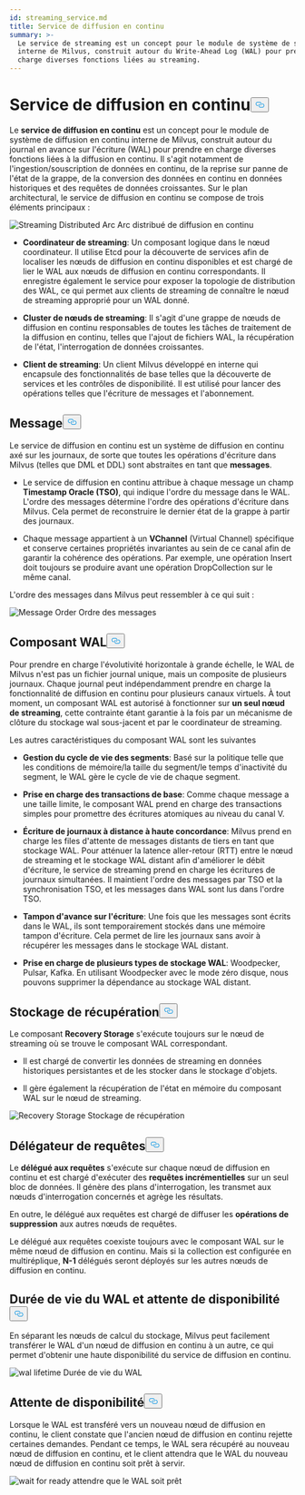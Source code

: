 ```yaml
---
id: streaming_service.md
title: Service de diffusion en continu
summary: >-
  Le service de streaming est un concept pour le module de système de streaming
  interne de Milvus, construit autour du Write-Ahead Log (WAL) pour prendre en
  charge diverses fonctions liées au streaming.
---
```

<h1 id="Streaming-Service" class="common-anchor-header">Service de diffusion en continu<button data-href="#Streaming-Service" class="anchor-icon" translate="no">
      <svg translate="no"
        aria-hidden="true"
        focusable="false"
        height="20"
        version="1.1"
        viewBox="0 0 16 16"
        width="16"
      >
        <path
          fill="#0092E4"
          fill-rule="evenodd"
          d="M4 9h1v1H4c-1.5 0-3-1.69-3-3.5S2.55 3 4 3h4c1.45 0 3 1.69 3 3.5 0 1.41-.91 2.72-2 3.25V8.59c.58-.45 1-1.27 1-2.09C10 5.22 8.98 4 8 4H4c-.98 0-2 1.22-2 2.5S3 9 4 9zm9-3h-1v1h1c1 0 2 1.22 2 2.5S13.98 12 13 12H9c-.98 0-2-1.22-2-2.5 0-.83.42-1.64 1-2.09V6.25c-1.09.53-2 1.84-2 3.25C6 11.31 7.55 13 9 13h4c1.45 0 3-1.69 3-3.5S14.5 6 13 6z"
        ></path>
      </svg>
    </button></h1><p>Le <strong>service de diffusion en continu</strong> est un concept pour le module de système de diffusion en continu interne de Milvus, construit autour du journal en avance sur l'écriture (WAL) pour prendre en charge diverses fonctions liées à la diffusion en continu. Il s'agit notamment de l'ingestion/souscription de données en continu, de la reprise sur panne de l'état de la grappe, de la conversion des données en continu en données historiques et des requêtes de données croissantes. Sur le plan architectural, le service de diffusion en continu se compose de trois éléments principaux :</p>
<p>
  
   <span class="img-wrapper"> <img translate="no" src="/docs/v2.6.x/assets/streaming_distributed_arch.png" alt="Streaming Distributed Arc" class="doc-image" id="streaming-distributed-arc" />
   </span> <span class="img-wrapper"> <span>Arc distribué de diffusion en continu</span> </span></p>
<ul>
<li><p><strong>Coordinateur de streaming</strong>: Un composant logique dans le nœud coordinateur. Il utilise Etcd pour la découverte de services afin de localiser les nœuds de diffusion en continu disponibles et est chargé de lier le WAL aux nœuds de diffusion en continu correspondants. Il enregistre également le service pour exposer la topologie de distribution des WAL, ce qui permet aux clients de streaming de connaître le nœud de streaming approprié pour un WAL donné.</p></li>
<li><p><strong>Cluster de nœuds de streaming</strong>: Il s'agit d'une grappe de nœuds de diffusion en continu responsables de toutes les tâches de traitement de la diffusion en continu, telles que l'ajout de fichiers WAL, la récupération de l'état, l'interrogation de données croissantes.</p></li>
<li><p><strong>Client de streaming</strong>: Un client Milvus développé en interne qui encapsule des fonctionnalités de base telles que la découverte de services et les contrôles de disponibilité. Il est utilisé pour lancer des opérations telles que l'écriture de messages et l'abonnement.</p></li>
</ul>
<h2 id="Message" class="common-anchor-header">Message<button data-href="#Message" class="anchor-icon" translate="no">
      <svg translate="no"
        aria-hidden="true"
        focusable="false"
        height="20"
        version="1.1"
        viewBox="0 0 16 16"
        width="16"
      >
        <path
          fill="#0092E4"
          fill-rule="evenodd"
          d="M4 9h1v1H4c-1.5 0-3-1.69-3-3.5S2.55 3 4 3h4c1.45 0 3 1.69 3 3.5 0 1.41-.91 2.72-2 3.25V8.59c.58-.45 1-1.27 1-2.09C10 5.22 8.98 4 8 4H4c-.98 0-2 1.22-2 2.5S3 9 4 9zm9-3h-1v1h1c1 0 2 1.22 2 2.5S13.98 12 13 12H9c-.98 0-2-1.22-2-2.5 0-.83.42-1.64 1-2.09V6.25c-1.09.53-2 1.84-2 3.25C6 11.31 7.55 13 9 13h4c1.45 0 3-1.69 3-3.5S14.5 6 13 6z"
        ></path>
      </svg>
    </button></h2><p>Le service de diffusion en continu est un système de diffusion en continu axé sur les journaux, de sorte que toutes les opérations d'écriture dans Milvus (telles que DML et DDL) sont abstraites en tant que <strong>messages</strong>.</p>
<ul>
<li><p>Le service de diffusion en continu attribue à chaque message un champ <strong>Timestamp Oracle (TSO)</strong>, qui indique l'ordre du message dans le WAL. L'ordre des messages détermine l'ordre des opérations d'écriture dans Milvus. Cela permet de reconstruire le dernier état de la grappe à partir des journaux.</p></li>
<li><p>Chaque message appartient à un <strong>VChannel</strong> (Virtual Channel) spécifique et conserve certaines propriétés invariantes au sein de ce canal afin de garantir la cohérence des opérations. Par exemple, une opération Insert doit toujours se produire avant une opération DropCollection sur le même canal.</p></li>
</ul>
<p>L'ordre des messages dans Milvus peut ressembler à ce qui suit :</p>
<p>
  
   <span class="img-wrapper"> <img translate="no" src="/docs/v2.6.x/assets/message_order.png" alt="Message Order" class="doc-image" id="message-order" />
   </span> <span class="img-wrapper"> <span>Ordre des messages</span> </span></p>
<h2 id="WAL-Component" class="common-anchor-header">Composant WAL<button data-href="#WAL-Component" class="anchor-icon" translate="no">
      <svg translate="no"
        aria-hidden="true"
        focusable="false"
        height="20"
        version="1.1"
        viewBox="0 0 16 16"
        width="16"
      >
        <path
          fill="#0092E4"
          fill-rule="evenodd"
          d="M4 9h1v1H4c-1.5 0-3-1.69-3-3.5S2.55 3 4 3h4c1.45 0 3 1.69 3 3.5 0 1.41-.91 2.72-2 3.25V8.59c.58-.45 1-1.27 1-2.09C10 5.22 8.98 4 8 4H4c-.98 0-2 1.22-2 2.5S3 9 4 9zm9-3h-1v1h1c1 0 2 1.22 2 2.5S13.98 12 13 12H9c-.98 0-2-1.22-2-2.5 0-.83.42-1.64 1-2.09V6.25c-1.09.53-2 1.84-2 3.25C6 11.31 7.55 13 9 13h4c1.45 0 3-1.69 3-3.5S14.5 6 13 6z"
        ></path>
      </svg>
    </button></h2><p>Pour prendre en charge l'évolutivité horizontale à grande échelle, le WAL de Milvus n'est pas un fichier journal unique, mais un composite de plusieurs journaux. Chaque journal peut indépendamment prendre en charge la fonctionnalité de diffusion en continu pour plusieurs canaux virtuels. À tout moment, un composant WAL est autorisé à fonctionner sur <strong>un seul nœud de streaming</strong>, cette contrainte étant garantie à la fois par un mécanisme de clôture du stockage wal sous-jacent et par le coordinateur de streaming.</p>
<p>Les autres caractéristiques du composant WAL sont les suivantes</p>
<ul>
<li><p><strong>Gestion du cycle de vie des segments</strong>: Basé sur la politique telle que les conditions de mémoire/la taille du segment/le temps d'inactivité du segment, le WAL gère le cycle de vie de chaque segment.</p></li>
<li><p><strong>Prise en charge des transactions de base</strong>: Comme chaque message a une taille limite, le composant WAL prend en charge des transactions simples pour promettre des écritures atomiques au niveau du canal V.</p></li>
<li><p><strong>Écriture de journaux à distance à haute concordance</strong>: Milvus prend en charge les files d'attente de messages distants de tiers en tant que stockage WAL. Pour atténuer la latence aller-retour (RTT) entre le nœud de streaming et le stockage WAL distant afin d'améliorer le débit d'écriture, le service de streaming prend en charge les écritures de journaux simultanées. Il maintient l'ordre des messages par TSO et la synchronisation TSO, et les messages dans WAL sont lus dans l'ordre TSO.</p></li>
<li><p><strong>Tampon d'avance sur l'écriture</strong>: Une fois que les messages sont écrits dans le WAL, ils sont temporairement stockés dans une mémoire tampon d'écriture. Cela permet de lire les journaux sans avoir à récupérer les messages dans le stockage WAL distant.</p></li>
<li><p><strong>Prise en charge de plusieurs types de stockage WAL</strong>: Woodpecker, Pulsar, Kafka. En utilisant Woodpecker avec le mode zéro disque, nous pouvons supprimer la dépendance au stockage WAL distant.</p></li>
</ul>
<h2 id="Recovery-Storage" class="common-anchor-header">Stockage de récupération<button data-href="#Recovery-Storage" class="anchor-icon" translate="no">
      <svg translate="no"
        aria-hidden="true"
        focusable="false"
        height="20"
        version="1.1"
        viewBox="0 0 16 16"
        width="16"
      >
        <path
          fill="#0092E4"
          fill-rule="evenodd"
          d="M4 9h1v1H4c-1.5 0-3-1.69-3-3.5S2.55 3 4 3h4c1.45 0 3 1.69 3 3.5 0 1.41-.91 2.72-2 3.25V8.59c.58-.45 1-1.27 1-2.09C10 5.22 8.98 4 8 4H4c-.98 0-2 1.22-2 2.5S3 9 4 9zm9-3h-1v1h1c1 0 2 1.22 2 2.5S13.98 12 13 12H9c-.98 0-2-1.22-2-2.5 0-.83.42-1.64 1-2.09V6.25c-1.09.53-2 1.84-2 3.25C6 11.31 7.55 13 9 13h4c1.45 0 3-1.69 3-3.5S14.5 6 13 6z"
        ></path>
      </svg>
    </button></h2><p>Le composant <strong>Recovery Storage</strong> s'exécute toujours sur le nœud de streaming où se trouve le composant WAL correspondant.</p>
<ul>
<li><p>Il est chargé de convertir les données de streaming en données historiques persistantes et de les stocker dans le stockage d'objets.</p></li>
<li><p>Il gère également la récupération de l'état en mémoire du composant WAL sur le nœud de streaming.</p></li>
</ul>
<p>
  
   <span class="img-wrapper"> <img translate="no" src="/docs/v2.6.x/assets/recovery_storage.png" alt="Recovery Storage" class="doc-image" id="recovery-storage" />
   </span> <span class="img-wrapper"> <span>Stockage de récupération</span> </span></p>
<h2 id="Query-Delegator" class="common-anchor-header">Délégateur de requêtes<button data-href="#Query-Delegator" class="anchor-icon" translate="no">
      <svg translate="no"
        aria-hidden="true"
        focusable="false"
        height="20"
        version="1.1"
        viewBox="0 0 16 16"
        width="16"
      >
        <path
          fill="#0092E4"
          fill-rule="evenodd"
          d="M4 9h1v1H4c-1.5 0-3-1.69-3-3.5S2.55 3 4 3h4c1.45 0 3 1.69 3 3.5 0 1.41-.91 2.72-2 3.25V8.59c.58-.45 1-1.27 1-2.09C10 5.22 8.98 4 8 4H4c-.98 0-2 1.22-2 2.5S3 9 4 9zm9-3h-1v1h1c1 0 2 1.22 2 2.5S13.98 12 13 12H9c-.98 0-2-1.22-2-2.5 0-.83.42-1.64 1-2.09V6.25c-1.09.53-2 1.84-2 3.25C6 11.31 7.55 13 9 13h4c1.45 0 3-1.69 3-3.5S14.5 6 13 6z"
        ></path>
      </svg>
    </button></h2><p>Le <strong>délégué aux requêtes</strong> s'exécute sur chaque nœud de diffusion en continu et est chargé d'exécuter des <strong>requêtes incrémentielles</strong> sur un seul bloc de données. Il génère des plans d'interrogation, les transmet aux nœuds d'interrogation concernés et agrège les résultats.</p>
<p>En outre, le délégué aux requêtes est chargé de diffuser les <strong>opérations de suppression</strong> aux autres nœuds de requêtes.</p>
<p>Le délégué aux requêtes coexiste toujours avec le composant WAL sur le même nœud de diffusion en continu. Mais si la collection est configurée en multiréplique, <strong>N-1</strong> délégués seront déployés sur les autres nœuds de diffusion en continu.</p>
<h2 id="WAL-Lifetime-and-Wait-for-Ready" class="common-anchor-header">Durée de vie du WAL et attente de disponibilité<button data-href="#WAL-Lifetime-and-Wait-for-Ready" class="anchor-icon" translate="no">
      <svg translate="no"
        aria-hidden="true"
        focusable="false"
        height="20"
        version="1.1"
        viewBox="0 0 16 16"
        width="16"
      >
        <path
          fill="#0092E4"
          fill-rule="evenodd"
          d="M4 9h1v1H4c-1.5 0-3-1.69-3-3.5S2.55 3 4 3h4c1.45 0 3 1.69 3 3.5 0 1.41-.91 2.72-2 3.25V8.59c.58-.45 1-1.27 1-2.09C10 5.22 8.98 4 8 4H4c-.98 0-2 1.22-2 2.5S3 9 4 9zm9-3h-1v1h1c1 0 2 1.22 2 2.5S13.98 12 13 12H9c-.98 0-2-1.22-2-2.5 0-.83.42-1.64 1-2.09V6.25c-1.09.53-2 1.84-2 3.25C6 11.31 7.55 13 9 13h4c1.45 0 3-1.69 3-3.5S14.5 6 13 6z"
        ></path>
      </svg>
    </button></h2><p>En séparant les nœuds de calcul du stockage, Milvus peut facilement transférer le WAL d'un nœud de diffusion en continu à un autre, ce qui permet d'obtenir une haute disponibilité du service de diffusion en continu.</p>
<p>
  
   <span class="img-wrapper"> <img translate="no" src="/docs/v2.6.x/assets/wal_lifetime.png" alt="wal lifetime" class="doc-image" id="wal-lifetime" />
   </span> <span class="img-wrapper"> <span>Durée de vie du WAL</span> </span></p>
<h2 id="Wait-for-Ready" class="common-anchor-header">Attente de disponibilité<button data-href="#Wait-for-Ready" class="anchor-icon" translate="no">
      <svg translate="no"
        aria-hidden="true"
        focusable="false"
        height="20"
        version="1.1"
        viewBox="0 0 16 16"
        width="16"
      >
        <path
          fill="#0092E4"
          fill-rule="evenodd"
          d="M4 9h1v1H4c-1.5 0-3-1.69-3-3.5S2.55 3 4 3h4c1.45 0 3 1.69 3 3.5 0 1.41-.91 2.72-2 3.25V8.59c.58-.45 1-1.27 1-2.09C10 5.22 8.98 4 8 4H4c-.98 0-2 1.22-2 2.5S3 9 4 9zm9-3h-1v1h1c1 0 2 1.22 2 2.5S13.98 12 13 12H9c-.98 0-2-1.22-2-2.5 0-.83.42-1.64 1-2.09V6.25c-1.09.53-2 1.84-2 3.25C6 11.31 7.55 13 9 13h4c1.45 0 3-1.69 3-3.5S14.5 6 13 6z"
        ></path>
      </svg>
    </button></h2><p>Lorsque le WAL est transféré vers un nouveau nœud de diffusion en continu, le client constate que l'ancien nœud de diffusion en continu rejette certaines demandes. Pendant ce temps, le WAL sera récupéré au nouveau nœud de diffusion en continu, et le client attendra que le WAL du nouveau nœud de diffusion en continu soit prêt à servir.</p>
<p>
  
   <span class="img-wrapper"> <img translate="no" src="/docs/v2.6.x/assets/streaming_wait_for_ready.png" alt="wait for ready" class="doc-image" id="wait-for-ready" />
   </span> <span class="img-wrapper"> <span>attendre que le</span> </span>WAL <span class="img-wrapper"> <span>soit prêt</span> </span></p>
